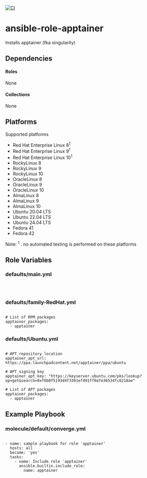 [![CI](https://github.com/de-it-krachten/ansible-role-apptainer/workflows/CI/badge.svg?event=push)](https://github.com/de-it-krachten/ansible-role-apptainer/actions?query=workflow%3ACI)


# ansible-role-apptainer

Installs apptainer (fka singularity)



## Dependencies

#### Roles
None

#### Collections
None

## Platforms

Supported platforms

- Red Hat Enterprise Linux 8<sup>1</sup>
- Red Hat Enterprise Linux 9<sup>1</sup>
- Red Hat Enterprise Linux 10<sup>1</sup>
- RockyLinux 8
- RockyLinux 9
- RockyLinux 10
- OracleLinux 8
- OracleLinux 9
- OracleLinux 10
- AlmaLinux 8
- AlmaLinux 9
- AlmaLinux 10
- Ubuntu 20.04 LTS
- Ubuntu 22.04 LTS
- Ubuntu 24.04 LTS
- Fedora 41
- Fedora 42

Note:
<sup>1</sup> : no automated testing is performed on these platforms

## Role Variables
### defaults/main.yml
<pre><code>

</pre></code>

### defaults/family-RedHat.yml
<pre><code>
# List of RPM packages
apptainer_packages:
  - apptainer
</pre></code>

### defaults/Ubuntu.yml
<pre><code>
# APT repository location
apptainer_apt_url: https://ppa.launchpadcontent.net/apptainer/ppa/ubuntu

# APT signing key
apptainer_apt_key: "https://keyserver.ubuntu.com/pks/lookup?op=get&search=0xf6b0f5193d4f3301ef491ff0afe36534fc6218ae"

# List of APT packages
apptainer_packages:
  - apptainer
</pre></code>




## Example Playbook
### molecule/default/converge.yml
<pre><code>
- name: sample playbook for role 'apptainer'
  hosts: all
  become: 'yes'
  tasks:
    - name: Include role 'apptainer'
      ansible.builtin.include_role:
        name: apptainer
</pre></code>
